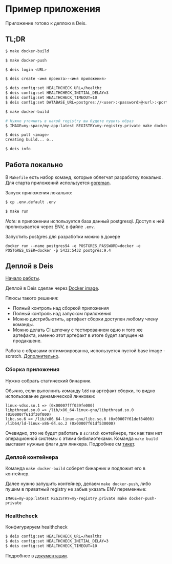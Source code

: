 # Пример приложения

Приложение готово к деплою в Deis.

## TL;DR

```sh
$ make docker-build

$ make docker-push

$ deis login <URL>

$ deis create <имя проекта>-<имя приложения>

$ deis config:set HEALTHCHECK_URL=/healthz
$ deis config:set HEALTHCHECK_INITIAL_DELAY=3
$ deis config:set HEALTHCHECK_TIMEOUT=10
$ deis config:set DATABASE_URL=postgres://<user>:<password>@<url>:<port>/<dbname>

$ make docker-build

# Нужно уточнить в какой registry вы будете пушить образ
$ IMAGE=my-space/my-app:latest REGISTRY=my-registry.private make docker-push-private

$ deis pull <image>
Creating build... o..

$ deis info
```

## Работа локально

В `Makefile` есть набор команд, которые облегчат разработку локально.
Для старта приложений используется [goreman](https://github.com/mattn/goreman).

Запуск приложения локально:

```sh
$ cp .env.default .env

$ make run
```

*Note:* в приложении используется база данный postgresql. Доступ к ней прописывается через ENV, в файле `.env`.

Запустить postgres для разработки можно в докере
```
docker run --name postgres94 -e POSTGRES_PASSWORD=docker -e POSTGRES_USER=docker -p 5432:5432 postgres:9.4
```

## Деплой в Deis

[Начало работы](http://docs.deis.io/en/latest/using_deis/install-client/).

Деплой в Deis сделан через [Docker image](http://docs.deis.io/en/latest/using_deis/using-docker-images/#using-docker-images).

Плюсы такого решения:
* Полный контроль над сборкой приложения
* Полный контроль над запуском приложения
* Можно дистрибьютить, артефакт сборки доступен любому члену команды.
* Можно делать CI цепочку с тестированием одно и того же артефакта, именно этот артефакт в итоге будет запущен на продакшене.

Работа с образами оптимизированна, используется пустой base image - scratch.
[Дополнительно](https://medium.com/@kelseyhightower/optimizing-docker-images-for-static-binaries-b5696e26eb07#.rhfm1i8ug).


### Сборка приложения

Нужно собрать статический бинарник.

Обычно, если выполнить команду `ldd` на артефакт сборки, то видно использование динамической линковки:
```
linux-vdso.so.1 => (0x00007fff039fe000)
libpthread.so.0 => /lib/x86_64-linux-gnu/libpthread.so.0 (0x00007f61df30f000)
libc.so.6 => /lib/x86_64-linux-gnu/libc.so.6 (0x00007f61def84000)
/lib64/ld-linux-x86-64.so.2 (0x00007f61df530000)
```

Очевидно, это не будет работать в `scratch` контейнере, так как там нет операционной системы с этими бибилиотеками.
Команда `make build` выставит нужные флаги для линкера. Подробнее см [тикет](https://github.com/golang/go/issues/9344#issuecomment-69944514).

### Деплой контейнера

Команда `make docker-build` соберет бинарник и подложит его в контейнер.

Далее нужно запушить контейнер, делаем `make docker-push`, либо пушим в приватный registry не забыв указать ENV
переменные:
```
IMAGE=my-app:latest REGISTRY=my-registry.private make docker-push-private
```

### Healthcheck

Конфигурируем healthcheck

```sh
$ deis config:set HEALTHCHECK_URL=/healthz
$ deis config:set HEALTHCHECK_INITIAL_DELAY=3
$ deis config:set HEALTHCHECK_TIMEOUT=10
```

Подробнее в [документации](http://docs.deis.io/en/latest/using_deis/config-application/#custom-health-checks).


